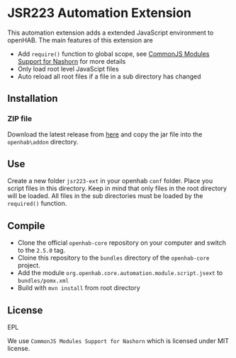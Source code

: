# JSR223 Automation Extension

This automation extension adds a extended JavaScript environment to openHAB. The main features of this extension are

- Add ``require()`` function to global scope, see [CommonJS Modules Support for Nashorn](https://github.com/coveo/nashorn-commonjs-modules) for more details
- Only load root level JavaScipt files
- Auto reload all root files if a file in a sub directory has changed


## Installation

### ZIP file

Download the latest release from [here](https://github.com/csowada/org.eclipse.smarthome.automation.module.script.jsext/releases/latest) and copy the jar file into the `openhab\addon` directory.

## Use

Create a new folder ``jsr223-ext`` in your openhab ``conf`` folder. Place you script files in this directory. Keep in mind that only files in the root directory will be loaded. All files in the sub directories must be loaded by the ``required()`` function.

## Compile

* Clone the official ``openhab-core`` repository on your computer and switch to the ``2.5.0`` tag.
* Cloine this repository to the ``bundles`` directory of the ``openhab-core`` project.
* Add the module ``org.openhab.core.automation.module.script.jsext`` to ``bundles/pomx.xml``
* Build with ``mvn install`` from root directory

## License

EPL

We use ``CommonJS Modules Support for Nashorn`` which is licensed under MIT license.
